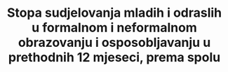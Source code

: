 ---
title: >-
  Stopa sudjelovanja mladih i odraslih u formalnom i neformalnom obrazovanju i osposobljavanju u prethodnih 12 mjeseci, prema spolu
permalink: /4-3-1/
sdg_goal: 4
layout: indicator
indicator: 4.3.1
indicator_variable: i4_3_1formal_total
graph: bar
graph_type_description: Bar  chart
graph_status_notes: Graphed
variable_description: null
variable_notes: null
un_designated_tier: '2'
un_custodial_agency: 'UNESCO  (Partnering  Agencies:  OECD,  Eurostat,  ILO)'
target_id: '4.3'
has_metadata: true
rationale_interpretation: >-
  Pokazatelj mjeri pristup mladih i odraslih obrazovanju i osposobljavanju u posljednje (nedavno) vrijeme. 
goal_meta_link: 'http://unstats.un.org/sdgs/files/metadata-compilation/Metadata-Goal-4.pdf'
goal_meta_link_page: 6
indicator_name: >-
  Stopa sudjelovanja mladih i odraslih u formalnom i neformalnom obrazovanju i osposobljavanju u prethodnih 12 mjeseci, prema spolu
target: >-
  Do 2030, osigurati jednak pristup za sve žene i muškarce do pristupačnog i kvalitetnog tehničkog, strukovnog i visokog obrazovanja,  uključujući sveučilište
indicator_definition: >-
  Postotak mladih i odraslih u određenom dobnom rasponu (npr. 15-24 godine, 25-64 itd.) koji sudjeluju u formalnom ili neformalnom obrazovanju ili osposobljavanju u određenom vremenskom razdoblju (npr. posljednjih 12 mjeseci). Idealno, pokazatelj bi trebao biti razvrstan prema vrstama programa kao što su TVET, tercijarno obrazovanje, obrazovanje odraslih i druge relevantne vrste i trebao bi obuhvaćati i formalne i neformalne programe.
source_title: null
source_notes: null
published: true
actual_indicator_available: >-
  Percentage  of  16-  to  65-year-olds  enrolling  in  formal  or  nonformal  programs  during  the  past  year,  by  sex,  age  group,  and  high/low  income  quartile
us_method_of_computation: >-
  Percentage  of  16-  to  65-year-olds  enrolling  in  formal  or  nonformal  programs  during  the  past  year  based  on  data  collected  through  PIAAC.  Data  are  based  on  weighted  percentage  of  respondents  in  the  survey.  Standard  errors  available  upon  request.
comments_and_limitations: Data  subject  to  sampling  errors.
periodicity: Periodic
time_period: '2012'
unit_of_measure: Percentage
disaggregation_categories: 'Sex,  age  group,  income  level'
disaggregation_geography: National
date_of_national_source_publication: 10/2013
date_metadata_updated: 11/2016
scheduled_update_by_national_source: Unknown
source_agency_staff_email: tom.snyder@ed.gov
source_agency_staff_name: Tom  Snyder
source_agency_survey_dataset: >-
  Organization  for  Economic  Cooperation  and  Development  (OECD),  Program  for  the  International  Assessment  of  Adult  Competencies  (PIAAC),  2012
source_url: 'http://nces.ed.gov/surveys/piaac/ideuspiaac/'
international_and_national_references: 'http://piaacgateway.com/'
graph_title: null
actual_indicator_available_description: "The  first  round  of  data  collection  in  the  United  States  (officially  known  as  the  U.S.  PIAAC  Main  Study)  was  conducted  from  August  2011  through  April  2012  with  a  nationally  representative  household  sample  of  5,000  adults  between  the  ages  of  16  and  65.  i4_3_1formal_total\t  Percentage  participating  in  formal  education,  total  i4_3_1formal_male\t  Percentage  participating  in  formal  education,  males  i4_3_1formal_female\t  Percentage  participating  in  formal  education,  females  i4_3_1formal_24\t  Percentage  participating  in  formal  education,  less  than  age  25  i4_3_1formal_34\t  Percentage  participating  in  formal  education,  25  to  34  i4_3_1formal_44  Percentage  participating  in  formal  education,  35  to  44  i4_3_1formal_54  Percentage  participating  in  formal  education,  45  to  54  i4_3_1formal_65\t  Percentage  participating  in  formal  education,  55  to  65  i4_3_1formal_lowquartile\t  Percentage  participating  in  formal  education,  lowest  income  quartile  i4_3_1formal_midquartiles  Percentage  participating  in  formal  education,  middle  two  income  quartiles  i4_3_1formal_highquartile\t  Percentage  participating  in  formal  education,  high  income  quartile  i4_3_1nonformal_total\t  Percentage  participating  in  nonformal  education,  total  i4_3_1nonformal_male\t  Percentage  participating  in  nonformal  education,  males  i4_3_1nonformal_female\t  Percentage  participating  in  nonformal  education,  females  i4_3_1nonformal_24\t  Percentage  participating  in  nonformal  education,  less  than  age  25  i4_3_1nonformal_34\t  Percentage  participating  in  nonformal  education,  25  to  34  i4_3_1nonformal_44\t  Percentage  participating  in  nonformal  education,  35  to  44  i4_3_1nonformal_54\t  Percentage  participating  in  nonformal  education,  45  to  54  i4_3_1nonformal_65\t  Percentage  participating  in  nonformal  education,  55  to  65  i4_3_1nonformal_lowquartile\t  Percentage  participating  in  nonformal  education,  lowest  income  quartile  i4_3_1nonformal_midquartiles  Percentage  participating  in  nonformal  education,  middle  two  income  quartiles  i4_3_1nonformal_highquartile  Percentage  participating  in  nonformal  education,  high  income  quartile"
---